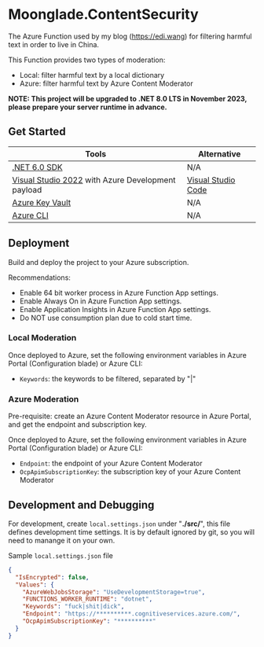 # Moonglade.ContentSecurity

The Azure Function used by my blog (https://edi.wang) for filtering harmful text in order to live in China.

This Function provides two types of moderation:

- Local: filter harmful text by a local dictionary
- Azure: filter harmful text by Azure Content Moderator

**NOTE: This project will be upgraded to .NET 8.0 LTS in November 2023, please prepare your server runtime in advance.**

## Get Started

Tools | Alternative
--- | ---
[.NET 6.0 SDK](http://dot.net) | N/A
[Visual Studio 2022](https://visualstudio.microsoft.com/) with Azure Development payload| [Visual Studio Code](https://code.visualstudio.com/)
[Azure Key Vault](https://azure.microsoft.com/en-us/services/key-vault/) | N/A
[Azure CLI](https://docs.microsoft.com/en-us/cli/azure/?view=azure-cli-latest) | N/A

## Deployment

Build and deploy the project to your Azure subscription.

Recommendations:

- Enable 64 bit worker process in Azure Function App settings.
- Enable Always On in Azure Function App settings.
- Enable Application Insights in Azure Function App settings.
- Do NOT use consumption plan due to cold start time.

### Local Moderation

Once deployed to Azure, set the following environment variables in Azure Portal (Configuration blade) or Azure CLI:

- `Keywords`: the keywords to be filtered, separated by "|"

### Azure Moderation

Pre-requisite: create an Azure Content Moderator resource in Azure Portal, and get the endpoint and subscription key.

Once deployed to Azure, set the following environment variables in Azure Portal (Configuration blade) or Azure CLI:

- `Endpoint`: the endpoint of your Azure Content Moderator
- `OcpApimSubscriptionKey`: the subscription key of your Azure Content Moderator

## Development and Debugging

For development, create ```local.settings.json``` under "**./src/**", this file defines development time settings. It is by default ignored by git, so you will need to manange it on your own.

Sample ```local.settings.json``` file

```json
{
  "IsEncrypted": false,
  "Values": {
    "AzureWebJobsStorage": "UseDevelopmentStorage=true",
    "FUNCTIONS_WORKER_RUNTIME": "dotnet",
    "Keywords": "fuck|shit|dick",
    "Endpoint": "https://**********.cognitiveservices.azure.com/",
    "OcpApimSubscriptionKey": "**********"
  }
}
```
